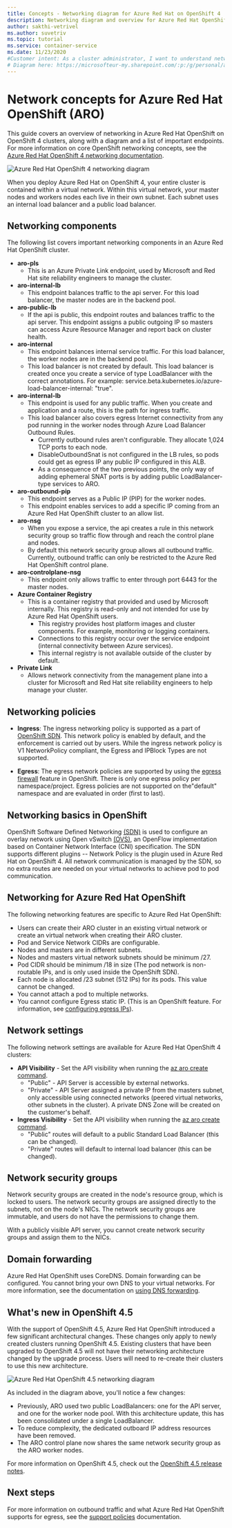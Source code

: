 ```yaml
---
title: Concepts - Networking diagram for Azure Red Hat on OpenShift 4
description: Networking diagram and overview for Azure Red Hat OpenShift networking
author: sakthi-vetrivel
ms.author: suvetriv
ms.topic: tutorial
ms.service: container-service
ms.date: 11/23/2020
#Customer intent: As a cluster administrator, I want to understand networking in a Azure Red Hat OpenShift cluster.
# Diagram here: https://microsofteur-my.sharepoint.com/:p:/g/personal/asabbour_microsoft_com/Ee8GdDIG9f5Er43CXb3irEkBU0ZeSNLNymx38dhB46FfTg?e=rfmUdA
---
```


# Network concepts for Azure Red Hat OpenShift (ARO)

This guide covers an overview of networking in Azure Red Hat OpenShift on OpenShift 4 clusters, along with a diagram and a list of important endpoints. For more information on core OpenShift networking concepts, see the [Azure Red Hat OpenShift 4 networking documentation](https://docs.openshift.com/aro/4/networking/understanding-networking.html).

![Azure Red Hat OpenShift 4 networking diagram](./media/concepts-networking/aro4-networking-diagram.png)

When you deploy Azure Red Hat on OpenShift 4, your entire cluster is contained within a virtual network. Within this virtual network, your master nodes and workers nodes each live in their own subnet. Each subnet uses an internal load balancer and a public load balancer.

## Networking components

The following list covers important networking components in an Azure Red Hat OpenShift cluster.

* **aro-pls**
    * This is an Azure Private Link endpoint, used by Microsoft and Red Hat site reliability engineers to manage the cluster.
* **aro-internal-lb**
    * This endpoint balances traffic to the api server. For this load balancer, the master nodes are in the backend pool.
* **aro-public-lb**
    * If the api is public, this endpoint routes and balances traffic to the api server. This endpoint assigns a public outgoing IP so masters can access Azure Resource Manager and report back on cluster health.
* **aro-internal**
    * This endpoint balances internal service traffic. For this load balancer, the worker nodes are in the backend pool.
    * This load balancer is not created by default. This load balancer is created once you create a service of type LoadBalancer with the correct annotations. For example: service.beta.kubernetes.io/azure-load-balancer-internal: "true".
* **aro-internal-lb**
    * This endpoint is used for any public traffic. When you create and application and a route, this is the path for ingress traffic.
    * This load balancer also covers egress Internet connectivity from any pod running in the worker nodes through Azure Load Balancer Outbound Rules.
        * Currently outbound rules aren't configurable. They allocate 1,024 TCP ports to each node.
        * DisableOutboundSnat is not configured in the LB rules, so pods could get as egress IP any public IP configured in this ALB.
        * As a consequence of the two previous points, the only way of adding ephemeral SNAT ports is by adding public LoadBalancer-type services to ARO.
* **aro-outbound-pip**
    * This endpoint serves as a Public IP (PIP) for the worker nodes.
    * This endpoint enables services to add a specific IP coming from an Azure Red Hat OpenShift cluster to an allow list.
* **aro-nsg**
    * When you expose a service, the api creates a rule in this network security group so traffic flow through and reach the control plane and nodes.
    * By default this network security group allows all outbound traffic. Currently, outbound traffic can only be restricted to the Azure Red Hat OpenShift control plane.
* **aro-controlplane-nsg**
  * This endpoint only allows traffic to enter through port 6443 for the master nodes.
* **Azure Container Registry**
    * This is a container registry that provided and used by Microsoft internally. This registry is read-only and not intended for use by Azure Red Hat OpenShift users.
        * This registry provides host platform images and cluster components. For example, monitoring or logging containers.
        * Connections to this registry occur over the service endpoint (internal connectivity between Azure services).
        * This internal registry is not available outside of the cluster by default.
* **Private Link**
    * Allows network connectivity from the management plane into a cluster for Microsoft and Red Hat site reliability engineers to help manage your cluster.

## Networking policies

* **Ingress**: The ingress networking policy is supported as a part of [OpenShift SDN](https://docs.openshift.com/container-platform/4.5/networking/openshift_sdn/about-openshift-sdn.html). This network policy is enabled by default, and the enforcement is carried out by users. While the ingress network policy is V1 NetworkPolicy compliant, the Egress and IPBlock Types are not supported.

* **Egress**: The egress network policies are supported by using the [egress firewall](https://docs.openshift.com/container-platform/4.5/networking/openshift_sdn/configuring-egress-firewall.html) feature in OpenShift. There is only one egress policy per namespace/project. Egress policies are not supported on the"default" namespace and are evaluated in order (first to last).

## Networking basics in OpenShift

OpenShift Software Defined Networking [(SDN)](https://docs.openshift.com/container-platform/4.5/networking/openshift_sdn/about-openshift-sdn.html) is used to configure an overlay network using Open vSwitch [(OVS)](https://www.openvswitch.org/), an OpenFlow implementation based on Container Network Interface (CNI) specification. The SDN supports different plugins -- Network Policy is the plugin used in Azure Red Hat on OpenShift 4. All network communication is managed by the SDN, so no extra routes are needed on your virtual networks to achieve pod to pod communication.

## Networking  for Azure Red Hat OpenShift

The following networking features are specific to Azure Red Hat OpenShift:
* Users can create their ARO cluster in an existing virtual network or create an virtual network when creating their ARO cluster.
* Pod and Service Network CIDRs are configurable.
* Nodes and masters are in different subnets.
* Nodes and masters virtual network subnets should be minimum /27.
* Pod CIDR should be minimum /18 in size (The pod network is non-routable IPs, and is only used inside the OpenShift SDN).
* Each node is allocated /23 subnet (512 IPs) for its pods. This value cannot be changed.
* You cannot attach a pod to multiple networks.
* You cannot configure Egress static IP. (This is an OpenShift feature. For information, see [configuring egress IPs](https://docs.openshift.com/aro/4/networking/openshift_sdn/assigning-egress-ips.html)).

## Network settings

The following network settings are available for Azure Red Hat OpenShift 4 clusters:

* **API Visibility** - Set the API visibility when running the [az aro create command](tutorial-create-cluster.md#create-the-cluster).
    * "Public" - API Server is accessible by external networks.
    * "Private" - API Server assigned a private IP from the masters subnet, only accessible using connected networks (peered virtual networks, other subnets in the cluster). A private DNS Zone will be created on the customer's behalf.
* **Ingress Visibility** - Set the API visibility when running the [az aro create command](tutorial-create-cluster.md#create-the-cluster).
    * "Public" routes will default to a public Standard Load Balancer (this can be changed).
    * "Private" routes will default to internal load balancer (this can be changed).

## Network security groups
Network security groups are created in the node's resource group, which is locked to users. The network security groups are assigned directly to the subnets, not on the node's NICs. The network security groups are immutable, and users do not have the permissions to change them.

With a publicly visible API server, you cannot create network security groups and assign them to the NICs.

## Domain forwarding
Azure Red Hat OpenShift uses CoreDNS. Domain forwarding can be configured. You cannot bring your own DNS to your virtual networks. For more information, see the documentation on [using DNS forwarding](https://docs.openshift.com/aro/4/networking/dns-operator.html#nw-dns-forward_dns-operator).

## What's new in OpenShift 4.5

With the support of OpenShift 4.5, Azure Red Hat OpenShift introduced a few significant architectural changes. These changes only apply to newly created clusters running OpenShift 4.5. Existing clusters that have been upgraded to OpenShift 4.5 will not have their networking architecture changed by the upgrade process. Users will need to re-create their clusters to use this new architecture.

![Azure Red Hat OpenShift 4.5 networking diagram](./media/concepts-networking/aro4.5-networking-diagram.png)

As included in the diagram above, you'll notice a few changes:
* Previously, ARO used two public LoadBalancers: one for the API server, and one for the worker node pool. With this architecture update, this has been consolidated under a single LoadBalancer. 
* To reduce complexity, the dedicated outboard IP address resources have been removed.
* The ARO control plane now shares the same network security group as the ARO worker nodes.

For more information on OpenShift 4.5, check out the [OpenShift 4.5 release notes](https://docs.openshift.com/container-platform/4.5/release_notes/ocp-4-5-release-notes.html).

## Next steps
For more information on outbound traffic and what Azure Red Hat OpenShift supports for egress, see the [support policies](support-policies-v4.md) documentation.
